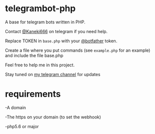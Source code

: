 # telegrambot-php
A base for telegram bots written in PHP.

Contact [@Kaneki666](https://www.t.me/Kaneki666) on telegram if you need help.

Replace TOKEN in `base.php` with your [@botfather](https://www.t.me/botfather) token.

Create a file where you put commands (see `example.php` for an example) and include the file base.php

Feel free to help me in this project.

Stay tuned on [my telegram channel](https://www.t.me/SavinoChannel) for updates

# requirements
-A domain

-The https on your domain (to set the webhook)

-php5.6 or major
